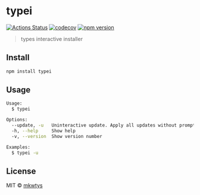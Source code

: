 # typei

[![Actions Status](https://github.com/mkwtys/typei/workflows/Node%20CI/badge.svg)](https://github.com/mkwtys/typei/actions?query=workflow%3A%22Node+CI%22)
[![codecov](https://codecov.io/gh/mkwtys/typei/branch/master/graph/badge.svg)](https://codecov.io/gh/mkwtys/typei)
[![npm version](https://badge.fury.io/js/typei.svg)](https://badge.fury.io/js/typei)

> types interactive installer

## Install

```sh
npm install typei
```

## Usage

```sh
Usage:
  $ typei

Options:
  --update, -u   Uninteractive update. Apply all updates without prompting
  -h, --help     Show help
  -v, --version  Show version number

Examples:
  $ typei -u
```

## License

MIT © [mkwtys](https://github.com/mkwtys)
